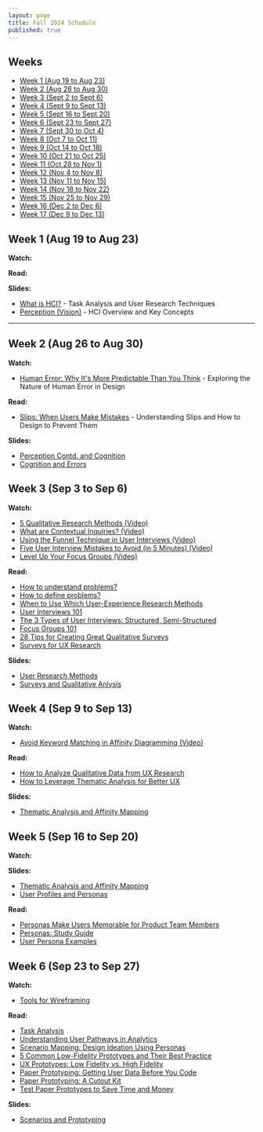 ```yaml
---
layout: page
title: Fall 2024 Schedule
published: true
---
```


## Weeks

- [Week 1 (Aug 19 to Aug 23)](#week-1-aug-19-to-aug-23)
- [Week 2 (Aug 26 to Aug 30)](#week-2-aug-26-to-aug-30)
- [Week 3 (Sept 2 to Sept 6)](#week-3-sept-2-to-sept-6)
- [Week 4 (Sept 9 to Sept 13)](#week-4-sept-9-to-sept-13)
- [Week 5 (Sept 16 to Sept 20)](#week-5-sept-16-to-sept-20)
- [Week 6 (Sept 23 to Sept 27)](#week-6-sept-23-to-sept-27)
- [Week 7 (Sept 30 to Oct 4)](#week-7-sept-30-to-oct-4)
- [Week 8 (Oct 7 to Oct 11)](#week-8-oct-7-to-oct-11)
- [Week 9 (Oct 14 to Oct 18)](#week-9-oct-14-to-oct-18)
- [Week 10 (Oct 21 to Oct 25)](#week-10-oct-21-to-oct-25)
- [Week 11 (Oct 28 to Nov 1)](#week-11-oct-28-to-nov-1)
- [Week 12 (Nov 4 to Nov 8)](#week-12-nov-4-to-nov-8)
- [Week 13 (Nov 11 to Nov 15)](#week-13-nov-11-to-nov-15)
- [Week 14 (Nov 18 to Nov 22)](#week-14-nov-18-to-nov-22)
- [Week 15 (Nov 25 to Nov 29)](#week-15-nov-25-to-nov-29)
- [Week 16 (Dec 2 to Dec 6)](#week-16-dec-2-to-dec-6)
- [Week 17 (Dec 9 to Dec 13)](#week-17-dec-9-to-dec-13)

## Week 1 (Aug 19 to Aug 23)
**Watch:**

**Read:**

**Slides:**
- [What is HCI?](https://docs.google.com/presentation/d/1-0GfoUONmy6YB3WtgLskDYnCIqZSZiq_/edit?usp=sharing&ouid=104913367015461668120&rtpof=true&sd=true) - Task Analysis and User Research Techniques
- [Perception (Vision)](https://docs.google.com/presentation/d/1GsQetrybZovSDBKmoVko3nxjmGxRG0sE/edit?usp=sharing&ouid=104913367015461668120&rtpof=true&sd=true) - HCI Overview and Key Concepts

---

## Week 2 (Aug 26 to Aug 30)
**Watch:**
- [Human Error: Why It's More Predictable Than You Think](https://www.youtube.com/watch?v=s0hStSMc_Rs) - Exploring the Nature of Human Error in Design

**Read:**
- [Slips: When Users Make Mistakes](https://www.nngroup.com/articles/slips/) - Understanding Slips and How to Design to Prevent Them

**Slides:**

- [Perception Contd. and Cognition](https://docs.google.com/presentation/d/1k601mWdSeEcUP3dKAceP9zmEgziymHB-/edit?usp=sharing&ouid=104913367015461668120&rtpof=true&sd=true) 
- [Cognition and Errors](https://docs.google.com/presentation/d/1T8r2RRDCE-3Bwvv5hG4tdNY_QzHpLy46/edit?usp=sharing&ouid=104913367015461668120&rtpof=true&sd=true) 

## Week 3 (Sep 3 to Sep 6)
**Watch:**

- [5 Qualitative Research Methods (Video)](https://www.nngroup.com/videos/5-qualitative-research-methods/)  
- [What are Contextual Inquiries? (Video)](https://www.nngroup.com/videos/what-are-contextual-inquiries/)  
- [Using the Funnel Technique in User Interviews (Video)](https://www.nngroup.com/videos/funnel-technique-interviews/)  
- [Five User Interview Mistakes to Avoid (in 5 Minutes) (Video)](https://www.nngroup.com/videos/interview-mistakes-to-avoid/)  
- [Level Up Your Focus Groups (Video)](https://www.nngroup.com/videos/level-up-focus-groups/)


**Read:**
- [How to understand problems?](https://faculty.washington.edu/ajko/books/design-methods/understand) 
- [How to define problems?](https://faculty.washington.edu/ajko/books/design-methods/problems)
- [When to Use Which User-Experience Research Methods](https://www.nngroup.com/articles/which-ux-research-methods/)  
- [User Interviews 101](https://www.nngroup.com/articles/user-interviews/)  
- [The 3 Types of User Interviews: Structured, Semi-Structured](https://www.nngroup.com/videos/3-types-user-interviews/)  
- [Focus Groups 101](https://www.nngroup.com/articles/focus-groups-definition/)  
- [28 Tips for Creating Great Qualitative Surveys](https://www.nngroup.com/articles/qualitative-surveys/)  
- [Surveys for UX Research](http://www.userinterviews.com/ux-research-field-guide-chapter/surveys)


**Slides:**

- [User Research Methods](https://docs.google.com/presentation/d/17NiW7Fz89ztQg9iQezY-2XmoYWxq1yjw/edit?usp=sharing&ouid=104913367015461668120&rtpof=true&sd=true) 
- [Surveys and Qualitative Anlysis](https://docs.google.com/presentation/d/1T8r2RRDCE-3Bwvv5hG4tdNY_QzHpLy46/edit?usp=sharing&ouid=104913367015461668120&rtpof=true&sd=true) 

## Week 4 (Sep 9 to Sep 13)
**Watch:**

- [Avoid Keyword Matching in Affinity Diagramming (Video)](https://www.nngroup.com/videos/avoid-keyword-matching/)


**Read:**

- [How to Analyze Qualitative Data from UX Research](https://www.nngroup.com/articles/affinity-diagram/)  
- [How to Leverage Thematic Analysis for Better UX](https://www.toptal.com/designers/ux-research/thematic-analysis-for-ux)

**Slides:**

- [Thematic Analysis and Affinity Mapping](https://docs.google.com/presentation/d/1ht0Wk2s0QwVnF9R0I0WenM7MTj2DDzpY/edit?usp=sharing&ouid=104913367015461668120&rtpof=true&sd=true) 



## Week 5 (Sep 16 to Sep 20)
**Watch:**

**Slides:**

- [Thematic Analysis and Affinity Mapping](https://docs.google.com/presentation/d/1ht0Wk2s0QwVnF9R0I0WenM7MTj2DDzpY/edit?usp=sharing&ouid=104913367015461668120&rtpof=true&sd=true) 
- [User Profiles and Personas](https://docs.google.com/presentation/d/1vxP9jg5G4OgvdE-uJDray4fKs2RoSNZL/edit?usp=sharing&ouid=104913367015461668120&rtpof=true&sd=true) 

**Read:**

- [Personas Make Users Memorable for Product Team Members](https://www.nngroup.com/articles/persona/) 
- [Personas: Study Guide](https://www.nngroup.com/articles/personas-study-guide/) 
- [User Persona Examples](https://userguiding.com/blog/user-persona-examples) 

## Week 6 (Sep 23 to Sep 27)
**Watch:**

- [Tools for Wireframing](https://www.uxness.in/2015/07/9-wireframing-tools.html)

**Read:**

- [Task Analysis](https://www.nngroup.com/articles/task-analysis/) 
- [Understanding User Pathways in Analytics](https://www.nngroup.com/articles/analytics-pathways/) 
- [Scenario Mapping: Design Ideation Using Personas
](https://www.nngroup.com/articles/scenario-mapping-personas/) 
- [5 Common Low-Fidelity Prototypes and Their Best Practice](https://www.interaction-design.org/literature/article/prototyping-learn-eight-common-methods-and-best-practices)  
- [UX Prototypes: Low Fidelity vs. High Fidelity](https://www.nngroup.com/articles/ux-prototype-hi-lo-fidelity/)  
- [Paper Prototyping: Getting User Data Before You Code](https://www.nngroup.com/articles/paper-prototyping/)  
- [Paper Prototyping: A Cutout Kit](https://www.nngroup.com/articles/paper-prototyping-cutout-kit/)  
- [Test Paper Prototypes to Save Time and Money](https://www.nngroup.com/articles/mozilla-paper-prototype/)

**Slides:**

- [Scenarios and Prototyping](https://docs.google.com/presentation/d/1SsLUOALtzqNc9TLePq_lt-NFirZbRZFq/edit?usp=sharing&ouid=104913367015461668120&rtpof=true&sd=true) 









